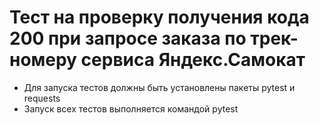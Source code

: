 # Тест на проверку получения кода 200 при запросе заказа по трек-номеру сервиса Яндекс.Самокат
- Для запуска тестов должны быть установлены пакеты pytest и requests
- Запуск всех тестов выполняется командой pytest